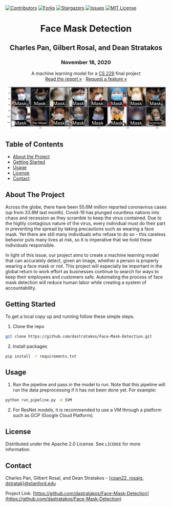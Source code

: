 <!-- PROJECT SHIELDS -->
[![Contributors][contributors-shield]][contributors-url]
[![Forks][forks-shield]][forks-url]
[![Stargazers][stars-shield]][stars-url]
[![Issues][issues-shield]][issues-url]
[![MIT License][license-shield]][license-url]

<div align="center">
  <h1 align="center">Face Mask Detection</h1>
  <h2 align="center">Charles Pan, Gilbert Rosal, and Dean Stratakos</h2>
  <h3 align="center">November 18, 2020</h3>

  <p align="center">
    A machine learning model for a <a href="http://cs229.stanford.edu">CS 229</a> final project
    <br />
    <a href="tex/report.pdf">Read the report »</strong></a>
    ·
    <a href="https://github.com/dastratakos/Face-Mask-Detection/issues">Request a feature »</a>
  </p>

  <img align="center" src="images/data.png" title="Image" alt="Image" width="600"/>
</div>

<!-- TABLE OF CONTENTS -->
## Table of Contents

* [About the Project](#about-the-project)
* [Getting Started](#getting-started)
* [Usage](#usage)
* [License](#license)
* [Contact](#contact)

<!-- ABOUT THE PROJECT -->
## About The Project

Across the globe, there have been 55.6M million reported coronavirus cases (up from 33.8M last month). Covid-19 has plunged countless nations into chaos and recession as they scramble to keep the virus contained. Due to the highly contagious nature of the virus, every individual must do their part in preventing the spread by taking precautions such as wearing a face mask. Yet there are still many individuals who refuse to do so - this careless behavior puts many lives at risk, so it is imperative that we hold these individuals responsible.

In light of this issue, our project aims to create a machine learning model that can accurately detect, given an image, whether a person is properly wearing a face mask or not. This project will especially be important in the global return to work effort as businesses continue to search for ways to keep their employees and customers safe. Automating the process of face mask detection will reduce human labor while creating a system of accountability.

<!-- GETTING STARTED -->
## Getting Started

To get a local copy up and running follow these simple steps.

1. Clone the repo
```sh
git clone https://github.com/dastratakos/Face-Mask-Detection.git
```
2. Install packages
```sh
pip install -r requirements.txt
```

<!-- USAGE EXAMPLES -->
## Usage

1. Run the pipeline and pass in the model to run. Note that this pipeline will run the data preprocessing if it has not been done yet. For example:
```sh
python run_pipeline.py -m SVM
```
2. For ResNet models, it is recommended to use a VM through a platform such as GCP (Google Cloud Platform).

<!-- LICENSE -->
## License

Distributed under the Apache 2.0 License. See `LICENSE` for more information.

<!-- CONTACT -->
## Contact

Charles Pan, Gilbert Rosal, and Dean Stratakos -
[{cpan22, rosalg, dstratak}@stanford.edu](mailto:dstratak@stanford.edu,cpan22@stanford.edu,rosalg@stanford.edu)

Project Link: [https://github.com/dastratakos/Face-Mask-Detection](https://github.com/dastratakos/Face-Mask-Detection)

<!-- MARKDOWN LINKS & IMAGES -->
<!-- https://www.markdownguide.org/basic-syntax/#reference-style-links -->
[contributors-shield]: https://img.shields.io/github/contributors/dastratakos/Face-Mask-Detection.svg?style=flat-square
[contributors-url]: https://github.com/dastratakos/Face-Mask-Detection/graphs/contributors
[forks-shield]: https://img.shields.io/github/forks/dastratakos/Face-Mask-Detection.svg?style=flat-square
[forks-url]: https://github.com/dastratakos/Face-Mask-Detection/network/members
[stars-shield]: https://img.shields.io/github/stars/dastratakos/Face-Mask-Detection.svg?style=flat-square
[stars-url]: https://github.com/dastratakos/Face-Mask-Detection/stargazers
[issues-shield]: https://img.shields.io/github/issues/dastratakos/Face-Mask-Detection.svg?style=flat-square
[issues-url]: https://github.com/dastratakos/Face-Mask-Detection/issues
[license-shield]: https://img.shields.io/github/license/dastratakos/Face-Mask-Detection.svg?style=flat-square
[license-url]: https://github.com/dastratakos/Face-Mask-Detection/blob/master/LICENSE.txt
[linkedin-shield]: https://img.shields.io/badge/-LinkedIn-black.svg?style=flat-square&logo=linkedin&colorB=555
[linkedin-url]: https://linkedin.com/in/dean-stratakos-8b338b149
[product-screenshot]: images/screenshot.png
